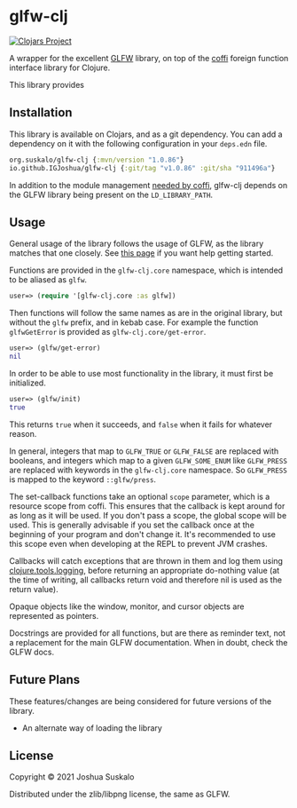 # glfw-clj
[![Clojars Project](https://img.shields.io/clojars/v/org.suskalo/glfw-clj.svg)](https://clojars.org/org.suskalo/glfw-clj)

A wrapper for the excellent [GLFW](https://www.glfw.org/) library, on top of the
[coffi](https://github.com/IGJoshua/coffi) foreign function interface library
for Clojure.

This library provides

## Installation
This library is available on Clojars, and as a git dependency. You can add a
dependency on it with the following configuration in your `deps.edn` file.

```clojure
org.suskalo/glfw-clj {:mvn/version "1.0.86"}
io.github.IGJoshua/glfw-clj {:git/tag "v1.0.86" :git/sha "911496a"}
```

In addition to the module management [needed by
coffi](https://github.com/IGJoshua/coffi#installation), glfw-clj depends on the
GLFW library being present on the `LD_LIBRARY_PATH`.

## Usage
General usage of the library follows the usage of GLFW, as the library matches
that one closely. See [this
page](https://www.glfw.org/docs/latest/quick_guide.html) if you want help
getting started.

Functions are provided in the `glfw-clj.core` namespace, which is intended to be
aliased as `glfw`.

```clojure
user=> (require '[glfw-clj.core :as glfw])
```

Then functions will follow the same names as are in the original library, but
without the `glfw` prefix, and in kebab case. For example the function
`glfwGetError` is provided as `glfw-clj.core/get-error`.

```clojure
user=> (glfw/get-error)
nil
```

In order to be able to use most functionality in the library, it must first be
initialized.

```clojure
user=> (glfw/init)
true
```

This returns `true` when it succeeds, and `false` when it fails for whatever
reason.

In general, integers that map to `GLFW_TRUE` or `GLFW_FALSE` are replaced with
booleans, and integers which map to a given `GLFW_SOME_ENUM` like `GLFW_PRESS`
are replaced with keywords in the `glfw-clj.core` namespace. So `GLFW_PRESS` is
mapped to the keyword `::glfw/press`.

The set-callback functions take an optional `scope` parameter, which is a
resource scope from coffi. This ensures that the callback is kept around for as
long as it will be used. If you don't pass a scope, the global scope will be
used. This is generally advisable if you set the callback once at the beginning
of your program and don't change it. It's recommended to use this scope even
when developing at the REPL to prevent JVM crashes.

Callbacks will catch exceptions that are thrown in them and log them using
[clojure.tools.logging](https://github.com/clojure/tools.logging), before
returning an appropriate do-nothing value (at the time of writing, all callbacks
return void and therefore nil is used as the return value).

Opaque objects like the window, monitor, and cursor objects are represented as
pointers.

Docstrings are provided for all functions, but are there as reminder text, not a
replacement for the main GLFW documentation. When in doubt, check the GLFW docs.

## Future Plans
These features/changes are being considered for future versions of the library.

- An alternate way of loading the library

## License

Copyright © 2021 Joshua Suskalo

Distributed under the zlib/libpng license, the same as GLFW.
